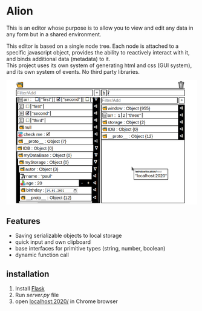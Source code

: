 # Alion
This is an editor whose purpose is to allow you to view and edit any data in any form but in a shared environment.

This editor is based on a single node tree. Each node is attached to a specific javascript object, provides the ability to reactively interact with it, and binds additional data (metadata) to it.  
This project uses its own system of generating html and css (GUI system), and its own system of events. No third party libraries. 

![Screenshot](./scr.png)

## Features
+ Saving serializable objects to local storage
+ quick input and own clipboard
+ base interfaces for primitive types (string, number, boolean)
+ dynamic function call

## installation
1. Install [Flask](https://flask.palletsprojects.com/en/1.1.x/)  
2. Run *server.py* file   
3. open <a href="localhost:2020/">localhost:2020/</a> in Chrome browser
